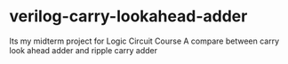 # verilog-carry-lookahead-adder
Its my midterm project for Logic Circuit Course
A compare between carry look ahead adder and ripple carry adder
